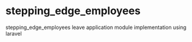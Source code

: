# stepping_edge_employees
stepping_edge_employees leave application module implementation using laravel
